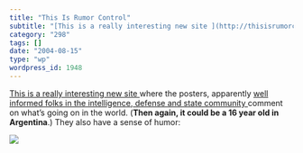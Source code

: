 ```yaml
---
title: "This Is Rumor Control"
subtitle: "[This is a really interesting new site ](http://thisisrumorcontrol.org/)where the posters, apparentl..."
category: "298"
tags: []
date: "2004-08-15"
type: "wp"
wordpress_id: 1948
---
```

[This is a really interesting new site ](http://thisisrumorcontrol.org/)where the posters, apparently [well informed folks in the intelligence, defense and state community ](http://www.thisisrumorcontrol.org/welcome)comment on what’s going on in the world. (**Then again, it could be a 16 year old in Argentina**.)
They also have a sense of humor: 

![](https://i0.wp.com/thisisrumorcontrol.org/files/cartoon-8-15.png?w=584)